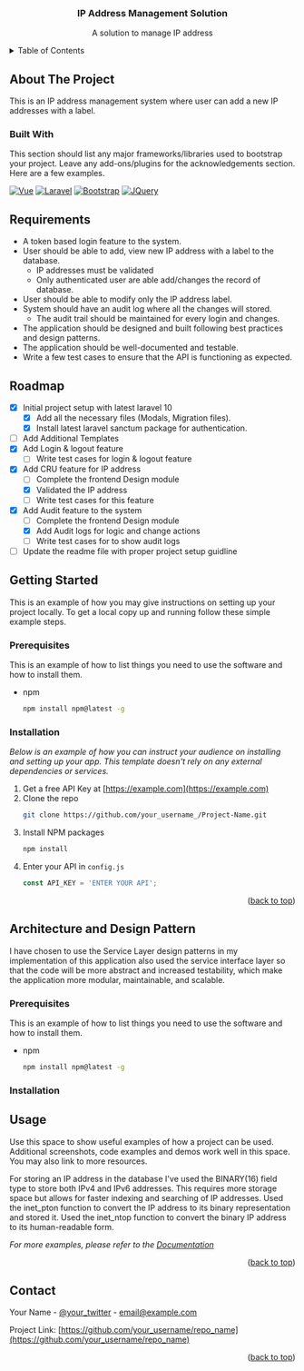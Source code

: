 <!-- PROJECT INFO -->
<br />
<div align="center">
  <h3 align="center">IP Address Management Solution</h3>

  <p align="center">
    A solution to manage IP address
  </p>
</div>



<!-- TABLE OF CONTENTS -->
<details>
  <summary>Table of Contents</summary>
  <ol>
    <li>
      <a href="#about-the-project">About The Project</a>
      <ul>
        <li><a href="#built-with">Built With</a></li>
      </ul>
    </li>
    <li><a href="#roadmap">Roadmap</a></li>
    <li>
      <a href="#getting-started">Getting Started</a>
      <ul>
        <li><a href="#prerequisites">Prerequisites</a></li>
        <li><a href="#installation">Installation</a></li>
      </ul>
    </li>
    <li><a href="#architecture_and_design_pattern">Architecture and Design Pattern</a></li>
    <li><a href="#usage">Usage</a></li>
    <li><a href="#contact">Contact</a></li>
    <li><a href="#acknowledgments">Acknowledgments</a></li>
  </ol>
</details>



<!-- ABOUT THE PROJECT -->
## About The Project

This is an IP address management system where user can add a new IP addresses with a label.

### Built With

This section should list any major frameworks/libraries used to bootstrap your project. Leave any add-ons/plugins for the acknowledgements section. Here are a few examples.


[![Vue][Vue.js]][Vue-url]
[![Laravel][Laravel.com]][Laravel-url]
[![Bootstrap][Bootstrap.com]][Bootstrap-url]
[![JQuery][JQuery.com]][JQuery-url]


<!-- REQUIREMENTS -->
## Requirements

- A token based login feature to the system.
- User should be able to add, view new IP address with a label to the database.
    - IP addresses must be validated
    - Only authenticated user are able add/changes the record of database.
- User should be able to modify only the IP address label.
- System should have an audit log where all the changes will stored.
    - The audit trail should be maintained for every login and changes.
- The application should be designed and built following best practices and design patterns.
- The application should be well-documented and testable.
- Write a few test cases to ensure that the API is functioning as expected.

<!-- ROADMAP -->
## Roadmap

- [x] Initial project setup with latest laravel 10
    - [x] Add all the necessary files (Modals, Migration files). 
    - [x] Install latest laravel sanctum package for authentication.
- [ ] Add Additional Templates
- [x] Add Login & logout feature
    - [ ] Write test cases for login & logout feature
- [x] Add CRU feature for IP address
    - [ ] Complete the frontend Design module
    - [x] Validated the IP address
    - [ ] Write test cases for this feature
- [x] Add Audit feature to the system
    - [ ] Complete the frontend Design module
    - [x] Add Audit logs for logic and change actions
    - [ ] Write test cases for to show audit logs
- [ ] Update the readme file with proper project setup guidline

<!-- GETTING STARTED -->
## Getting Started

This is an example of how you may give instructions on setting up your project locally.
To get a local copy up and running follow these simple example steps.

### Prerequisites

This is an example of how to list things you need to use the software and how to install them.
* npm
  ```sh
  npm install npm@latest -g
  ```

### Installation

_Below is an example of how you can instruct your audience on installing and setting up your app. This template doesn't rely on any external dependencies or services._

1. Get a free API Key at [https://example.com](https://example.com)
2. Clone the repo
   ```sh
   git clone https://github.com/your_username_/Project-Name.git
   ```
3. Install NPM packages
   ```sh
   npm install
   ```
4. Enter your API in `config.js`
   ```js
   const API_KEY = 'ENTER YOUR API';
   ```

<p align="right">(<a href="#readme-top">back to top</a>)</p>

<!-- Architecture and Design Pattern -->
## Architecture and Design Pattern

I have chosen to use the Service Layer design patterns in my implementation of this application also used the service interface layer so that the code will be more abstract and increased testability, which make the application more modular, maintainable, and scalable.

### Prerequisites

This is an example of how to list things you need to use the software and how to install them.
* npm
  ```sh
  npm install npm@latest -g
  ```

### Installation

<!-- USAGE EXAMPLES -->
## Usage

Use this space to show useful examples of how a project can be used. Additional screenshots, code examples and demos work well in this space. You may also link to more resources.

For storing an IP address in the database I've used the BINARY(16) field type to store both IPv4 and IPv6 addresses. This requires more storage space but allows for faster indexing and searching of IP addresses.
Used the inet_pton function to convert the IP address to its binary representation and stored it.
Used the inet_ntop function to convert the binary IP address to its human-readable form.

_For more examples, please refer to the [Documentation](https://example.com)_

<p align="right">(<a href="#readme-top">back to top</a>)</p>




<!-- CONTACT -->
## Contact

Your Name - [@your_twitter](https://twitter.com/your_username) - email@example.com

Project Link: [https://github.com/your_username/repo_name](https://github.com/your_username/repo_name)

<p align="right">(<a href="#readme-top">back to top</a>)</p>



<!-- MARKDOWN LINKS & IMAGES -->
<!-- https://www.markdownguide.org/basic-syntax/#reference-style-links -->
[contributors-shield]: https://img.shields.io/github/contributors/othneildrew/Best-README-Template.svg?style=for-the-badge
[contributors-url]: https://github.com/othneildrew/Best-README-Template/graphs/contributors
[forks-shield]: https://img.shields.io/github/forks/othneildrew/Best-README-Template.svg?style=for-the-badge
[forks-url]: https://github.com/othneildrew/Best-README-Template/network/members
[stars-shield]: https://img.shields.io/github/stars/othneildrew/Best-README-Template.svg?style=for-the-badge
[stars-url]: https://github.com/othneildrew/Best-README-Template/stargazers
[issues-shield]: https://img.shields.io/github/issues/othneildrew/Best-README-Template.svg?style=for-the-badge
[issues-url]: https://github.com/othneildrew/Best-README-Template/issues
[license-shield]: https://img.shields.io/github/license/othneildrew/Best-README-Template.svg?style=for-the-badge
[license-url]: https://github.com/othneildrew/Best-README-Template/blob/master/LICENSE.txt
[linkedin-shield]: https://img.shields.io/badge/-LinkedIn-black.svg?style=for-the-badge&logo=linkedin&colorB=555
[linkedin-url]: https://linkedin.com/in/othneildrew
[product-screenshot]: images/screenshot.png
[Next.js]: https://img.shields.io/badge/next.js-000000?style=for-the-badge&logo=nextdotjs&logoColor=white
[Next-url]: https://nextjs.org/
[React.js]: https://img.shields.io/badge/React-20232A?style=for-the-badge&logo=react&logoColor=61DAFB
[React-url]: https://reactjs.org/
[Vue.js]: https://img.shields.io/badge/Vue.js-35495E?style=for-the-badge&logo=vuedotjs&logoColor=4FC08D
[Vue-url]: https://vuejs.org/
[Angular.io]: https://img.shields.io/badge/Angular-DD0031?style=for-the-badge&logo=angular&logoColor=white
[Angular-url]: https://angular.io/
[Svelte.dev]: https://img.shields.io/badge/Svelte-4A4A55?style=for-the-badge&logo=svelte&logoColor=FF3E00
[Svelte-url]: https://svelte.dev/
[Laravel.com]: https://img.shields.io/badge/Laravel-FF2D20?style=for-the-badge&logo=laravel&logoColor=white
[Laravel-url]: https://laravel.com
[Bootstrap.com]: https://img.shields.io/badge/Bootstrap-563D7C?style=for-the-badge&logo=bootstrap&logoColor=white
[Bootstrap-url]: https://getbootstrap.com
[JQuery.com]: https://img.shields.io/badge/jQuery-0769AD?style=for-the-badge&logo=jquery&logoColor=white
[JQuery-url]: https://jquery.com 
